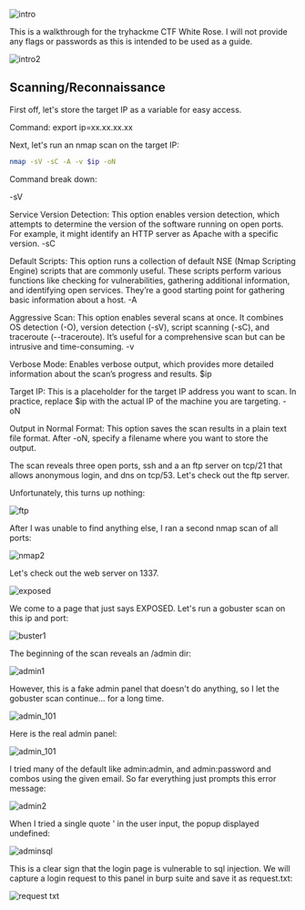 ![intro](https://github.com/user-attachments/assets/600f9e18-ebaa-4f54-9abb-192a87b1bd6e)

This is a walkthrough for the tryhackme CTF White Rose. I will not provide any flags or passwords as this is intended to be used as a guide. 

![intro2](https://github.com/user-attachments/assets/c97e5631-077f-44ca-b0f0-61df6ef48ff3)

## Scanning/Reconnaissance

First off, let's store the target IP as a variable for easy access.

Command: export ip=xx.xx.xx.xx

Next, let's run an nmap scan on the target IP:
```bash
nmap -sV -sC -A -v $ip -oN
```

Command break down:

-sV

Service Version Detection: This option enables version detection, which attempts to determine the version of the software running on open ports. For example, it might identify an HTTP server as Apache with a specific version.
-sC

Default Scripts: This option runs a collection of default NSE (Nmap Scripting Engine) scripts that are commonly useful. These scripts perform various functions like checking for vulnerabilities, gathering additional information, and identifying open services. They’re a good starting point for gathering basic information about a host.
-A

Aggressive Scan: This option enables several scans at once. It combines OS detection (-O), version detection (-sV), script scanning (-sC), and traceroute (--traceroute). It’s useful for a comprehensive scan but can be intrusive and time-consuming.
-v

Verbose Mode: Enables verbose output, which provides more detailed information about the scan’s progress and results.
$ip

Target IP: This is a placeholder for the target IP address you want to scan. In practice, replace $ip with the actual IP of the machine you are targeting.
-oN

Output in Normal Format: This option saves the scan results in a plain text file format. After -oN, specify a filename where you want to store the output.

The scan reveals three open ports, ssh and a an ftp server on tcp/21 that allows anonymous login, and dns on tcp/53. Let's check out the ftp server.

Unfortunately, this turns up nothing:

![ftp](https://github.com/user-attachments/assets/cb216738-efc4-48ab-9733-bc1f9d528b5c)

After I was unable to find anything else, I ran a second nmap scan of all ports:

![nmap2](https://github.com/user-attachments/assets/5c8d411e-7ae9-4643-99fe-32c2e709dfb1)

Let's check out the web server on 1337.

![exposed](https://github.com/user-attachments/assets/c4605e23-54ab-4cb9-97c8-720e242a444f)

We come to a page that just says EXPOSED. Let's run a gobuster scan on this ip and port:

![buster1](https://github.com/user-attachments/assets/b48d39a1-8c67-496c-92c2-b53b97a377d3)

The beginning of the scan reveals an /admin dir:

![admin1](https://github.com/user-attachments/assets/b8e1ce7b-dcc0-4b8f-8e16-f451c2a5f21a)

However, this is a fake admin panel that doesn't do anything, so I let the gobuster scan continue... for a long time.

![admin_101](https://github.com/user-attachments/assets/d7986a33-27be-4c68-9d66-8b9485285c01)

Here is the real admin panel:

![admin_101](https://github.com/user-attachments/assets/99de7173-84c3-4f38-b169-95ddf9715c4d)

I tried many of the default like admin:admin, and admin:password and combos using the given email. So far everything just prompts this error message:

![admin2](https://github.com/user-attachments/assets/2c49b565-d340-435f-81df-5cad39129e5b)

When I tried a single quote ' in the user input, the popup displayed undefined:

![adminsql](https://github.com/user-attachments/assets/11c18c17-61ec-4149-9b65-b820b799ee31)

This is a clear sign that the login page is vulnerable to sql injection. We will capture a login request to this panel in burp suite and save it as request.txt:

![request txt](https://github.com/user-attachments/assets/55f02eea-ae9b-45fb-8ae2-8c1b8a2a06ab)




